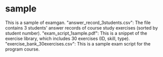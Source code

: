 # sample
This is a sample of examgan.
"answer_record_3students.csv": The file contains 3 students' answer records of course study exercises (sorted by student number).
"exam_script_1sample.pdf": This is a snippet of the exercise library, which includes 30 exercises (ID, skill, type).
"exercise_bank_30exercises.csv": This is a sample exam script for the program course.
